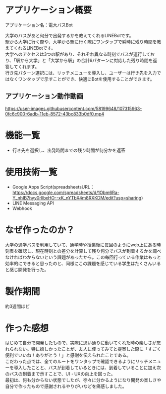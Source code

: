 # アプリケーション概要
アプリケーション名：電大バスBot<br>

大学のバスがあと何分で出発するかを教えてくれるLINEBotです。<br>
駅から大学に行く際や、大学から駅に行く際にワンタップで瞬時に残り時間を教えてくれるLINEBotです。<br>
大学へのアクセスは3つの駅があり、それぞれ異なる時刻でバスが運行しており、「駅から大学」と「大学から駅」の合計6パターンに対応した残り時間を返答してくれます。<br>
行き先パターン選択には、リッチメニューを導入し、ユーザーは行き先を入力ではなくワンタップで示すことができ、快適にBotを使用することができます。

## アプリケーション動作動画
https://user-images.githubusercontent.com/58199648/107315963-0fc6c900-6adb-11eb-8572-43bc833b0df0.mp4

# 機能一覧
* 行き先を選択し、出発時間までの残り時間が何分かを返答

# 使用技術一覧
* Google Apps Script(spreadsheetsURL：https://docs.google.com/spreadsheets/d/1Obm6Ra-Y_nhIB7hyy0rllbxHO--xK_nYTbX4m8RXKDM/edit?usp=sharing)
* LINE Messaging API
* Webhook<br>

# なぜ作ったのか？
大学の通学バスを利用していて、通学時や授業後に毎回のようにweb上にある時刻表を確認し、現在時刻との差分を計算して残り何分でバスが到着するかを調べなければわからないという課題があったから。この毎回行っている作業はもっと効率的にできると思ったのと、同様にこの課題を感じている学生はたくさんいると感じ開発を行った。

# 製作期間
約3週間ほど

# 作った感想
はじめて自分で開発したもので、実際に思い通りに動いてくれた時の楽しさが忘れられない。特に嬉しかったことが、友人に使ってみてと提案した際に「すごく便利でいいね！ありがとう！」と感謝を伝えられたことである。<br>
こだわった点では、全てのルートをワンタップで確認できるようにリッチメニューを導入したことと、バスが到着しているときには、到着していることに加え次のバスの到着まで示すことで、UI・UXの向上を図った。<br>
最初は、何も分からない状態でしたが、徐々に分かるようになり開発の楽しさや自分で作ったもので感謝されるやりがいなどを痛感しました。
